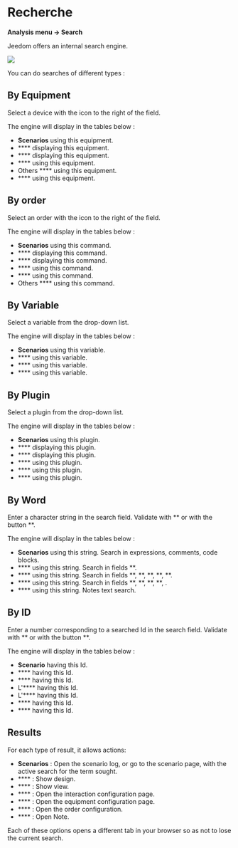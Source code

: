 # Recherche
**Analysis menu → Search**

Jeedom offers an internal search engine.

![](./images/search_intro.gif)

You can do searches of different types :

## By Equipment

Select a device with the icon to the right of the field.

The engine will display in the tables below :

-  **Scenarios** using this equipment.
-  **** displaying this equipment.
-  **** displaying this equipment.
-  **** using this equipment.
- Others **** using this equipment.
-  **** using this equipment.

## By order

Select an order with the icon to the right of the field.

The engine will display in the tables below :

-  **Scenarios** using this command.
-  **** displaying this command.
-  **** displaying this command.
-  **** using this command.
-  **** using this command.
- Others **** using this command.

## By Variable

Select a variable from the drop-down list.

The engine will display in the tables below :

-  **Scenarios** using this variable.
-  **** using this variable.
-  **** using this variable.
-  **** using this variable.

## By Plugin

Select a plugin from the drop-down list.

The engine will display in the tables below :

-  **Scenarios** using this plugin.
-  **** displaying this plugin.
-  **** displaying this plugin.
-  **** using this plugin.
-  **** using this plugin.
-  **** using this plugin.

## By Word

Enter a character string in the search field. Validate with ** or with the button **.

The engine will display in the tables below :

-  **Scenarios** using this string.
	Search in expressions, comments, code blocks.
-  **** using this string.
	Search in fields **.
-  **** using this string.
	Search in fields **, **, **, **, **.
-  **** using this string.
	Search in fields **, **, **, **, .
-  **** using this string.
	Notes text search.

## By ID

Enter a number corresponding to a searched Id in the search field. Validate with ** or with the button **.

The engine will display in the tables below :

-  **Scenario** having this Id.
-  **** having this Id.
-  **** having this Id.
- L'**** having this Id.
- L'**** having this Id.
-  **** having this Id.
-  **** having this Id.

## Results

For each type of result, it allows actions:
- **Scenarios** : Open the scenario log, or go to the scenario page, with the active search for the term sought.
- **** : Show design.
- **** : Show view.
- **** : Open the interaction configuration page.
- **** : Open the equipment configuration page.
- **** : Open the order configuration.
- **** : Open Note.

Each of these options opens a different tab in your browser so as not to lose the current search.


